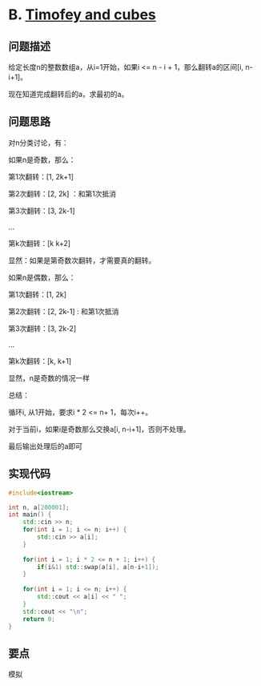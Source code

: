 # B. [Timofey and cubes](https://codeforces.com/problemset/problem/764/B)

## 问题描述

给定长度n的整数数组a，从i=1开始，如果i <= n - i + 1，那么翻转a的区间[i, n-i+1]。



现在知道完成翻转后的a，求最初的a。



## 问题思路

对n分类讨论，有：



如果n是奇数，那么：

第1次翻转：[1, 2k+1]

第2次翻转：[2, 2k] ：和第1次抵消

第3次翻转：[3, 2k-1]

...

第k次翻转：[k k+2]



显然：如果是第奇数次翻转，才需要真的翻转。



如果n是偶数，那么：

第1次翻转：[1, 2k]

第2次翻转：[2, 2k-1] : 和第1次抵消

第3次翻转：[3, 2k-2]

...

第k次翻转：[k, k+1]

显然，n是奇数的情况一样



总结：

循环i, 从1开始，要求i * 2 <= n+ 1，每次i++。

对于当前i，如果i是奇数那么交换a[i, n-i+1]，否则不处理。

最后输出处理后的a即可



## 实现代码

```c++
#include<iostream>

int n, a[200001];
int main() {
	std::cin >> n;
	for(int i = 1; i <= n; i++) {
		std::cin >> a[i];
	}
	
	for(int i = 1; i * 2 <= n + 1; i++) {
		if(i&1) std::swap(a[i], a[n-i+1]);
	}
	
	for(int i = 1; i <= n; i++) {
		std::cout << a[i] << " ";
	}
	std::cout << "\n";
	return 0;
}
```



## 要点

模拟